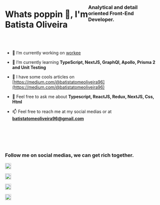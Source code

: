 <div style="display: flex; flex-direction: row;">
    <h1>Whats poppin 👋, I'm Batista Oliveira</h1>
    <h3 style="max-width: 320px;">Analytical and detail oriented Front-End Developer.</h3>
</div><br /><br />


- 🔭 I’m currently working on [workee](https://github.com/BatistaTony/workee)

- 🌱 I’m currently learning **TypeScript, NextJS, GraphQl, Apollo, Prisma 2 and  Unit Testing**

- 📝 I have some cools articles on [https://medium.com/@batistatomeoliveira96](https://medium.com/@batistatomeoliveira96)

- 💬 Feel free to ask me about **Typescript, ReactJS, Redux, NextJS, Css, Html**

- 📫 Feel free to reach me at my social medias or at **batistatomeoliveira96@gmail.com**

<br /><br />




<br /><h3>Follow me on social medias, we can get rich together.</h3>

<p align="left">
    
<a href="https://twitter.com/Batista_tone" target="blank"><img align="center" src="https://cdn.jsdelivr.net/npm/simple-icons@3.0.1/icons/twitter.svg" alt="_josetony" height="20" width="20" /></a>
    
<a href="https://www.linkedin.com/in/batista-thony-530305157/?lipi=urn%3Ali%3Apage%3Ad_flagship3_profile_view_base%3BfW%2BefMyNTdyxeEuZY41oqg%3D%3D&licu=urn%3Ali%3Acontrol%3Ad_flagship3_profile_view_base-nav.settings_view_profile" target="blank"><img align="center" src="https://cdn.jsdelivr.net/npm/simple-icons@3.0.1/icons/linkedin.svg" alt="josetone" height="20" width="20" /></a>
    
<a href="https://web.facebook.com/batista.tone" target="blank"><img align="center" src="https://cdn.jsdelivr.net/npm/simple-icons@3.0.1/icons/facebook.svg" alt="artisan17" height="20" width="20" /></a>

<a href="https://medium.com/@batistatomeoliveira96" target="blank"><img align="center" src="https://cdn.jsdelivr.net/npm/simple-icons@3.0.1/icons/medium.svg" alt="@jose_tony" height="20" width="20" /></a>
</p>

